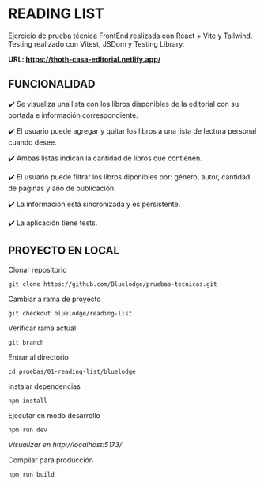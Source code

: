 # READING LIST

Ejercicio de prueba técnica FrontEnd realizada con React + Vite y Tailwind. Testing realizado con Vitest, JSDom y Testing Library.

**URL: https://thoth-casa-editorial.netlify.app/**

## FUNCIONALIDAD

✔️ Se visualiza una lista con los libros disponibles de la editorial con su portada e información correspondiente.

✔️ El usuario puede agregar y quitar los libros a una lista de lectura personal cuando desee.

✔️ Ambas listas indican la cantidad de libros que contienen.

✔️ El usuario puede filtrar los libros diponibles por: género, autor, cantidad de páginas y año de publicación.

✔️ La información está sincronizada y es persistente.

✔️ La aplicación tiene tests.


## PROYECTO EN LOCAL

Clonar repositorio

```
git clone https://github.com/Bluelodge/pruebas-tecnicas.git
```

Cambiar a rama de proyecto
```
git checkout bluelodge/reading-list
```

Verificar rama actual
```
git branch
```

Entrar al directorio
```
cd pruebas/01-reading-list/bluelodge
```

Instalar dependencias
```
npm install
```

Ejecutar en modo desarrollo
```
npm run dev
```
*Visualizar en http://localhost:5173/*

Compilar para producción
```
npm run build
```
